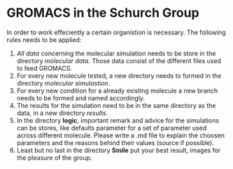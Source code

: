 # GROMACS in the Schurch Group
In order to work effeciently a certain organistion is necessary. The following rules needs to be applied:
1. _All data_ concerning the molecular simulation needs to be store in the directory _molecular data_. Those data consist of the different files used to feed GROMACS.
2. For every new molecule tested, a new directory needs to formed in the directory _molecular simulastion_.
3. For every new condition for a already existing molecule a new branch needs to be formed and named accordingly.
4. The results for the simulation need to be in the same directory as the data, in a new directory _results_.
5. In the directory __logic__, important remark and advice for the simulations can be stores, like defaults parameter for a set of parameter used across different molecule. Please write a .md file to explain the choosen parameters and the reasons behind their values (source if possible).
6. Least but no last in the directory __Smile__ put your best result, images for the pleasure of the group. 
